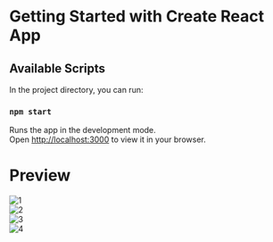 # Getting Started with Create React App


## Available Scripts

In the project directory, you can run:

### `npm start`

Runs the app in the development mode.\
Open [http://localhost:3000](http://localhost:3000) to view it in your browser.

# Preview<br>

![1](https://user-images.githubusercontent.com/77547474/208388805-d174662b-20ef-4d4d-83e6-2476fb746b37.PNG)
<br>
![2](https://user-images.githubusercontent.com/77547474/208388859-a8025a34-789d-462b-a82b-94b82d8faf12.PNG)
<br>
![3](https://user-images.githubusercontent.com/77547474/208388902-d938852e-1619-46b9-9ac1-aba4a6776379.PNG)
<br>
![4](https://user-images.githubusercontent.com/77547474/208388934-d998abde-497c-447e-9f10-2d2cfb5e6f23.PNG)







